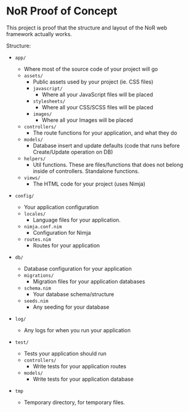 # NoR Proof of Concept

This project is proof that the structure and layout of the NoR web framework actually works.

Structure:

- `app/`

  - Where most of the source code of your project will go
  - `assets/`
    - Public assets used by your project (ie. CSS files)
    - `javascript/`
      - Where all your JavaScript files will be placed
    - `stylesheets/`
      - Where all your CSS/SCSS files will be placed
    - `images/`
      - Where all your Images will be placed
  - `controllers/`
    - The route functions for your application, and what they do
  - `models/`
    - Database insert and update defaults (code that runs before Create/Update operation on DB)
  - `helpers/`
    - Util functions. These are files/functions that does not belong inside of controllers. Standalone functions.
  - `views/`
    - The HTML code for your project (uses Nimja)

- `config/`

  - Your application configuration
  - `locales/`
    - Language files for your application.
  - `nimja.conf.nim`
    - Configuration for Nimja
  - `routes.nim`
    - Routes for your application

- `db/`

  - Database configuration for your application
  - `migrations/`
    - Migration files for your application databases
  - `schema.nim`
    - Your database schema/structure
  - `seeds.nim`
    - Any seeding for your database

- `log/`

  - Any logs for when you run your application

- `test/`

  - Tests your application should run
  - `controllers/`
    - Write tests for your application routes
  - `models/`
    - Write tests for your application database

- `tmp`
  - Temporary directory, for temporary files.
